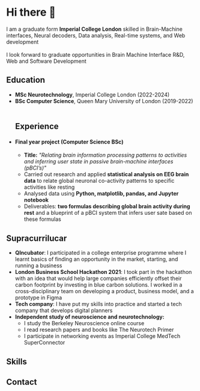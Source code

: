 ### <h1>Hi there 👋</h1>
I am a graduate form <b>Imperial College London</b> skilled in Brain-Machine interfaces, Neural decoders, Data analysis, Real-time systems, and Web development<br><br>
I look forward to graduate opportunities in Brain Machine Interface R&D, Web and Software Development<br>
<h2>Education</h2>
<ul>
<li><b>MSc Neurotechnology</b>, Imperial College London (2022-2024)</li>
<li><b>BSc Computer Science</b>, Queen Mary University of London (2019-2022)</li>
<br>

<h2>Experience</h2>
<li><h4>Final year project (Computer Science BSc)</h4>
<ul>
  <li><b>Title:</b> <i>"Relating brain information processing patterns to activities and inferring user state
in passive brain-machine interfaces (pBCI’s)"</i> </li>
<li>Carried out research and applied <b>statistical analysis on EEG brain data</b> to relate global neuronal co-activity patterns to specific activities like resting</li>
<li>Analysed data using <b>Python, matplotlib, pandas, and Jupyter notebook</b></li>
<li>Deliverables: <b>two formulas describing global brain activity during rest</b> and a 
blueprint of a pBCI system that infers user sate based on these formulas</li>
  </ul>
  </li>
  </ul>

<h2>Supracurrilucar</h2>
<ul>
  <li><b>QIncubator</b>: I participated in a college enterprise programme where I learnt basics of finding an opportunity in the market, starting, and running a business</li>
  <li><b>London Business School Hackathon 2021</b>: I took part in the hackathon with an idea that would help large companies efficiently offset their carbon footprint by investing in blue carbon solutions. I worked in a cross-disciplinary team on developing a product, business model, and a prototype in Figma
  </li>
  <li><b>Tech company</b>: I have put my skills into practice and started a tech company that develops digital planners</li>
  <li><b>Independent study of neuroscience and neurotechnology:</b><br>
  <ul>
    <li>I study the Berkeley Neuroscience online course</li>
    <li>I read research papers and books like The Neurotech Primer</li>
    <li>I participate in networking events as Imperial College MedTech SuperConnector</li>
    </ul>
  </li>
  </ul>

<h2>Skills</h2>


<h2>Contact</h2>
